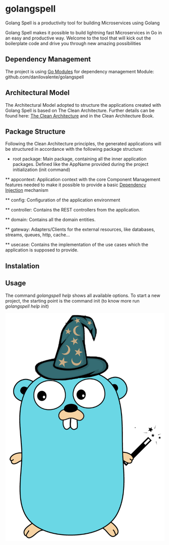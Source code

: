 # golangspell

Golang Spell is a productivity tool for building Microservices using Golang

Golang Spell makes it possible to build lightning fast Microservices in Go 
in an easy and productive way.
Welcome to the tool that will kick out the boilerplate code 
and drive you through new amazing possibilities

## Dependency Management

The project is using [Go Modules](https://blog.golang.org/using-go-modules) for dependency management
Module: github.com/danilovalente/golangspell

## Architectural Model

The Architectural Model adopted to structure the applications created with Golang Spell is based on The Clean Architecture.
Further details can be found here: [The Clean Architecture](https://8thlight.com/blog/uncle-bob/2012/08/13/the-clean-architecture.html) and in the Clean Architecture Book.

## Package Structure

Following the Clean Architecture principles, the generated applications will be structured in accordance with the following package structure:

* root package: Main package, containing all the inner application packages. Defined like the AppName provided during the project initialization (init command)

** appcontext: Application context with the core Component Management features needed to make it possible to provide a basic [Dependency Injection](https://www.martinfowler.com/articles/injection.html) mechanism

** config: Configuration of the application environment

** controller: Contains the REST controllers from the application.

** domain: Contains all the domain entities.

** gateway: Adapters/Clients for the external resources, like databases, streams, queues, http, cache...

** usecase: Contains the implementation of the use cases which the application is supposed to provide.

## Instalation


## Usage

The command *golangspell help* shows all available options. To start a new project, the starting point is the command init (to know more run *golangspell help init*)

![alt text](https://github.com/danilovalente/golangspell/blob/master/img/gopher_spell.png?raw=true)

